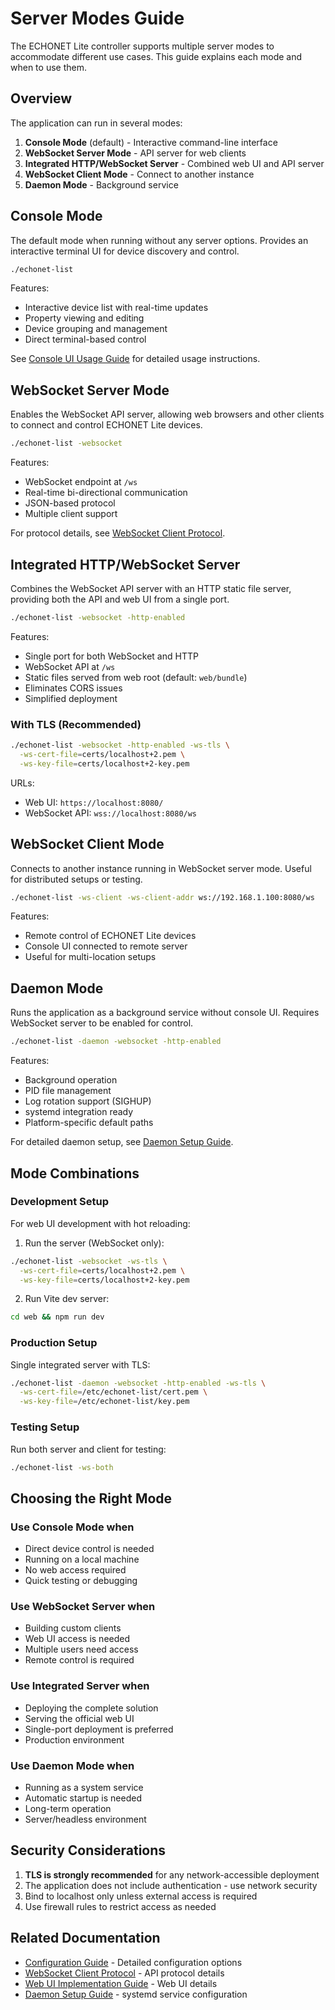 # Server Modes Guide

The ECHONET Lite controller supports multiple server modes to accommodate different use cases. This guide explains each mode and when to use them.

## Overview

The application can run in several modes:

1. **Console Mode** (default) - Interactive command-line interface
2. **WebSocket Server Mode** - API server for web clients
3. **Integrated HTTP/WebSocket Server** - Combined web UI and API server
4. **WebSocket Client Mode** - Connect to another instance
5. **Daemon Mode** - Background service

## Console Mode

The default mode when running without any server options. Provides an interactive terminal UI for device discovery and control.

```bash
./echonet-list
```

Features:

- Interactive device list with real-time updates
- Property viewing and editing
- Device grouping and management
- Direct terminal-based control

See [Console UI Usage Guide](console_ui_usage.md) for detailed usage instructions.

## WebSocket Server Mode

Enables the WebSocket API server, allowing web browsers and other clients to connect and control ECHONET Lite devices.

```bash
./echonet-list -websocket
```

Features:

- WebSocket endpoint at `/ws`
- Real-time bi-directional communication
- JSON-based protocol
- Multiple client support

For protocol details, see [WebSocket Client Protocol](websocket_client_protocol.md).

## Integrated HTTP/WebSocket Server

Combines the WebSocket API server with an HTTP static file server, providing both the API and web UI from a single port.

```bash
./echonet-list -websocket -http-enabled
```

Features:

- Single port for both WebSocket and HTTP
- WebSocket API at `/ws`
- Static files served from web root (default: `web/bundle`)
- Eliminates CORS issues
- Simplified deployment

### With TLS (Recommended)

```bash
./echonet-list -websocket -http-enabled -ws-tls \
  -ws-cert-file=certs/localhost+2.pem \
  -ws-key-file=certs/localhost+2-key.pem
```

URLs:

- Web UI: `https://localhost:8080/`
- WebSocket API: `wss://localhost:8080/ws`

## WebSocket Client Mode

Connects to another instance running in WebSocket server mode. Useful for distributed setups or testing.

```bash
./echonet-list -ws-client -ws-client-addr ws://192.168.1.100:8080/ws
```

Features:

- Remote control of ECHONET Lite devices
- Console UI connected to remote server
- Useful for multi-location setups

## Daemon Mode

Runs the application as a background service without console UI. Requires WebSocket server to be enabled for control.

```bash
./echonet-list -daemon -websocket -http-enabled
```

Features:

- Background operation
- PID file management
- Log rotation support (SIGHUP)
- systemd integration ready
- Platform-specific default paths

For detailed daemon setup, see [Daemon Setup Guide](daemon-setup.md).

## Mode Combinations

### Development Setup

For web UI development with hot reloading:

1. Run the server (WebSocket only):

```bash
./echonet-list -websocket -ws-tls \
  -ws-cert-file=certs/localhost+2.pem \
  -ws-key-file=certs/localhost+2-key.pem
```

2. Run Vite dev server:

```bash
cd web && npm run dev
```

### Production Setup

Single integrated server with TLS:

```bash
./echonet-list -daemon -websocket -http-enabled -ws-tls \
  -ws-cert-file=/etc/echonet-list/cert.pem \
  -ws-key-file=/etc/echonet-list/key.pem
```

### Testing Setup

Run both server and client for testing:

```bash
./echonet-list -ws-both
```

## Choosing the Right Mode

### Use Console Mode when

- Direct device control is needed
- Running on a local machine
- No web access required
- Quick testing or debugging

### Use WebSocket Server when

- Building custom clients
- Web UI access is needed
- Multiple users need access
- Remote control is required

### Use Integrated Server when

- Deploying the complete solution
- Serving the official web UI
- Single-port deployment is preferred
- Production environment

### Use Daemon Mode when

- Running as a system service
- Automatic startup is needed
- Long-term operation
- Server/headless environment

## Security Considerations

1. **TLS is strongly recommended** for any network-accessible deployment
2. The application does not include authentication - use network security
3. Bind to localhost only unless external access is required
4. Use firewall rules to restrict access as needed

## Related Documentation

- [Configuration Guide](configuration.md) - Detailed configuration options
- [WebSocket Client Protocol](websocket_client_protocol.md) - API protocol details
- [Web UI Implementation Guide](web_ui_implementation_guide.md) - Web UI details
- [Daemon Setup Guide](daemon-setup.md) - systemd service configuration
